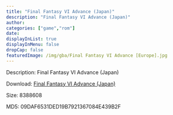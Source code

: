 ```yaml
---
title: "Final Fantasy VI Advance (Japan)"
description: "Final Fantasy VI Advance (Japan)"
author: 
categories: ["game","rom"]
date: 
displayInList: true
displayInMenu: false
dropCap: false
featuredImage: /img/gba/Final Fantasy VI Advance [Europe].jpg
---
```


Description: Final Fantasy VI Advance (Japan)

Download: <a style="text-decoration:underline;" href="https://mega.nz/#!aWQAUArQ!IoVoqjNOb6jJjle6cAlyxT13Nz3MHnXDLbaT1ZLEtUs" target = "_blank" rel = "nofollow" > Final Fantasy VI Advance (Japan)</a>

Size: 8388608

MD5: 09DAF6531DED19B7921367084E439B2F

